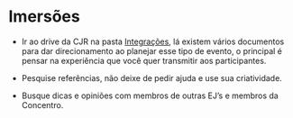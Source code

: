 # Imersões

- Ir ao drive da CJR na pasta [Integrações](https://drive.google.com/drive/u/0/folders/0B5cTnCcq1VXLVk8yLUNWN095TTQ), lá existem vários documentos para dar direcionamento ao planejar esse tipo de evento, o principal é pensar na experiência que você quer transmitir aos participantes.

- Pesquise referências, não deixe de pedir ajuda e use sua criatividade.

- Busque dicas e opiniões com membros de outras EJ’s e membros da Concentro.
